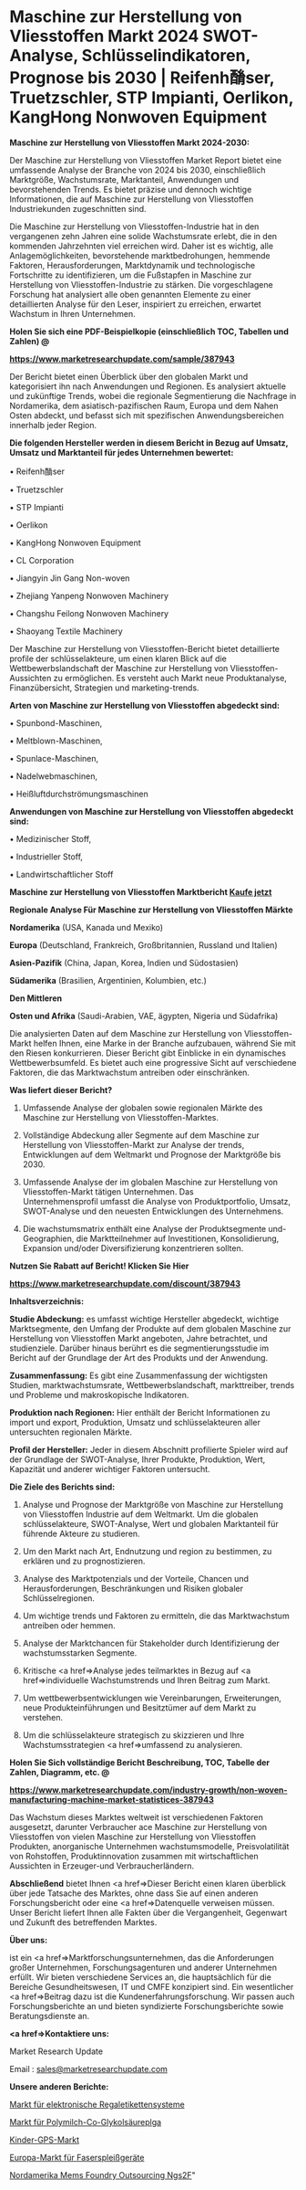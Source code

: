 # Maschine zur Herstellung von Vliesstoffen Markt 2024 SWOT-Analyse, Schlüsselindikatoren, Prognose bis 2030 | Reifenh酳ser, Truetzschler, STP Impianti, Oerlikon, KangHong Nonwoven Equipment

<strong>Maschine zur Herstellung von Vliesstoffen Markt 2024-2030:</strong>

Der Maschine zur Herstellung von Vliesstoffen Market Report bietet eine umfassende Analyse der Branche von 2024 bis 2030, einschließlich Marktgröße, Wachstumsrate, Marktanteil, Anwendungen und bevorstehenden Trends. Es bietet präzise und dennoch wichtige Informationen, die auf Maschine zur Herstellung von Vliesstoffen Industriekunden zugeschnitten sind.

Die Maschine zur Herstellung von Vliesstoffen-Industrie hat in den vergangenen zehn Jahren eine solide Wachstumsrate erlebt, die in den kommenden Jahrzehnten viel erreichen wird. Daher ist es wichtig, alle Anlagemöglichkeiten, bevorstehende marktbedrohungen, hemmende Faktoren, Herausforderungen, Marktdynamik und technologische Fortschritte zu identifizieren, um die Fußstapfen in Maschine zur Herstellung von Vliesstoffen-Industrie zu stärken. Die vorgeschlagene Forschung hat analysiert alle oben genannten Elemente zu einer detaillierten Analyse für den Leser, inspiriert zu erreichen, erwartet Wachstum in Ihren Unternehmen.



<strong>Holen Sie sich eine PDF-Beispielkopie (einschließlich TOC, Tabellen und Zahlen) @
</strong>

<strong><a href=https://www.marketresearchupdate.com/sample/387943>

<strong>https://www.marketresearchupdate.com/sample/387943</u></font></a></strong></strong>

Der Bericht bietet einen Überblick über den globalen Markt und kategorisiert ihn nach Anwendungen und Regionen. Es analysiert aktuelle und zukünftige Trends, wobei die regionale Segmentierung die Nachfrage in Nordamerika, dem asiatisch-pazifischen Raum, Europa und dem Nahen Osten abdeckt, und befasst sich mit spezifischen Anwendungsbereichen innerhalb jeder Region.



<strong>Die folgenden Hersteller werden in diesem Bericht in Bezug auf Umsatz, Umsatz und Marktanteil für jedes Unternehmen bewertet:</strong>

• Reifenh酳ser

• Truetzschler

• STP Impianti

• Oerlikon

• KangHong Nonwoven Equipment

• CL Corporation

• Jiangyin Jin Gang Non-woven

• Zhejiang Yanpeng Nonwoven Machinery

• Changshu Feilong Nonwoven Machinery

• Shaoyang Textile Machinery

Der Maschine zur Herstellung von Vliesstoffen-Bericht bietet detaillierte profile der schlüsselakteure, um einen klaren Blick auf die Wettbewerbslandschaft der Maschine zur Herstellung von Vliesstoffen-Aussichten zu ermöglichen. Es versteht auch Markt neue Produktanalyse, Finanzübersicht, Strategien und marketing-trends.



<strong>Arten von Maschine zur Herstellung von Vliesstoffen abgedeckt sind:</strong>

• Spunbond-Maschinen,

• Meltblown-Maschinen,

• Spunlace-Maschinen,

• Nadelwebmaschinen,

• Heißluftdurchströmungsmaschinen



<strong>Anwendungen von Maschine zur Herstellung von Vliesstoffen abgedeckt sind:</strong>

• Medizinischer Stoff,

• Industrieller Stoff,

• Landwirtschaftlicher Stoff



<strong>Maschine zur Herstellung von Vliesstoffen Marktbericht <a href=https://www.marketresearchupdate.com/buynow/387943>Kaufe jetzt</a></strong>



<strong>Regionale Analyse Für Maschine zur Herstellung von Vliesstoffen Märkte</strong>



<strong>Nordamerika</strong> (USA, Kanada und Mexiko)



<strong>Europa</strong> (Deutschland, Frankreich, Großbritannien, Russland und Italien)



<strong>Asien-Pazifik</strong> (China, Japan, Korea, Indien und Südostasien)



<strong>Südamerika</strong> (Brasilien, Argentinien, Kolumbien, etc.)



<strong>Den Mittleren</strong> 

<strong>Osten und Afrika</strong> (Saudi-Arabien, VAE, ägypten, Nigeria und Südafrika)

Die analysierten Daten auf dem Maschine zur Herstellung von Vliesstoffen-Markt helfen Ihnen, eine Marke in der Branche aufzubauen, während Sie mit den Riesen konkurrieren. Dieser Bericht gibt Einblicke in ein dynamisches Wettbewerbsumfeld. Es bietet auch eine progressive Sicht auf verschiedene Faktoren, die das Marktwachstum antreiben oder einschränken.



<strong>Was liefert dieser Bericht?</strong>

1. Umfassende Analyse der globalen sowie regionalen Märkte des Maschine zur Herstellung von Vliesstoffen-Marktes.

2. Vollständige Abdeckung aller Segmente auf dem Maschine zur Herstellung von Vliesstoffen-Markt zur Analyse der trends, Entwicklungen auf dem Weltmarkt und Prognose der Marktgröße bis 2030.

3. Umfassende Analyse der im globalen Maschine zur Herstellung von Vliesstoffen-Markt tätigen Unternehmen. Das Unternehmensprofil umfasst die Analyse von Produktportfolio, Umsatz, SWOT-Analyse und den neuesten Entwicklungen des Unternehmens.

4. Die wachstumsmatrix enthält eine Analyse der Produktsegmente und-Geographien, die Marktteilnehmer auf Investitionen, Konsolidierung, Expansion und/oder Diversifizierung konzentrieren sollten.



<strong>Nutzen Sie Rabatt auf Bericht! Klicken Sie Hier
</strong>

<strong><a href=https://www.marketresearchupdate.com/discount/387943>https://www.marketresearchupdate.com/discount/387943</b></u></font></strong></a>



<strong>Inhaltsverzeichnis:</strong>



<strong>Studie Abdeckung:</strong> es umfasst wichtige Hersteller abgedeckt, wichtige Marktsegmente, den Umfang der Produkte auf dem globalen Maschine zur Herstellung von Vliesstoffen Markt angeboten, Jahre betrachtet, und studienziele. Darüber hinaus berührt es die segmentierungsstudie im Bericht auf der Grundlage der Art des Produkts und der Anwendung.



<strong>Zusammenfassung:</strong> Es gibt eine Zusammenfassung der wichtigsten Studien, marktwachstumsrate, Wettbewerbslandschaft, markttreiber, trends und Probleme und makroskopische Indikatoren.



<strong>Produktion nach Regionen:</strong> Hier enthält der Bericht Informationen zu import und export, Produktion, Umsatz und schlüsselakteuren aller untersuchten regionalen Märkte.



<strong>Profil der Hersteller:</strong> Jeder in diesem Abschnitt profilierte Spieler wird auf der Grundlage der SWOT-Analyse, Ihrer Produkte, Produktion, Wert, Kapazität und anderer wichtiger Faktoren untersucht.



<strong>Die Ziele des Berichts sind:</strong>

1) Analyse und Prognose der Marktgröße von Maschine zur Herstellung von Vliesstoffen Industrie auf dem Weltmarkt.
Um die globalen schlüsselakteure, SWOT-Analyse, Wert und globalen Marktanteil für führende Akteure zu studieren.

2) Um den Markt nach Art, Endnutzung und region zu bestimmen, zu erklären und zu prognostizieren.

3) Analyse des Marktpotenzials und der Vorteile, Chancen und Herausforderungen, Beschränkungen und Risiken globaler Schlüsselregionen.

4) Um wichtige trends und Faktoren zu ermitteln, die das Marktwachstum antreiben oder hemmen.

5) Analyse der Marktchancen für Stakeholder durch Identifizierung der wachstumsstarken Segmente.

6) Kritische <a href=>Analyse</a> jedes teilmarktes in Bezug auf <a href=>individuelle</a> Wachstumstrends und Ihren Beitrag zum Markt.

7) Um wettbewerbsentwicklungen wie Vereinbarungen, Erweiterungen, neue Produkteinführungen und Besitztümer auf dem Markt zu verstehen.

8) Um die schlüsselakteure strategisch zu skizzieren und Ihre Wachstumsstrategien <a href=>umfassend</a> zu analysieren.



<strong>Holen Sie Sich vollständige Bericht Beschreibung, TOC, Tabelle der Zahlen, Diagramm, etc. @ </strong>

<strong><a href=https://www.marketresearchupdate.com/industry-growth/non-woven-manufacturing-machine-market-statistices-387943>https://www.marketresearchupdate.com/industry-growth/non-woven-manufacturing-machine-market-statistices-387943</a></font></strong>

Das Wachstum dieses Marktes weltweit ist verschiedenen Faktoren ausgesetzt, darunter Verbraucher ace Maschine zur Herstellung von Vliesstoffen von vielen Maschine zur Herstellung von Vliesstoffen Produkten, anorganische Unternehmen wachstumsmodelle, Preisvolatilität von Rohstoffen, Produktinnovation zusammen mit wirtschaftlichen Aussichten in Erzeuger-und Verbraucherländern.



<strong>Abschließend</strong> bietet Ihnen <a href=>Dieser</a> Bericht einen klaren überblick über jede Tatsache des Marktes, ohne dass Sie auf einen anderen Forschungsbericht oder eine <a href=>Datenquelle</a> verweisen müssen. Unser Bericht liefert Ihnen alle Fakten über die Vergangenheit, Gegenwart und Zukunft des betreffenden Marktes.



<strong>Über uns:</strong>

 ist ein <a href=>Marktfors</a>chungsunternehmen, das die Anforderungen großer Unternehmen, Forschungsagenturen und anderer Unternehmen erfüllt. Wir bieten verschiedene Services an, die hauptsächlich für die Bereiche Gesundheitswesen, IT und CMFE konzipiert sind. Ein wesentlicher <a href=>Beitrag</a> dazu ist die Kundenerfahrungsforschung. Wir passen auch Forschungsberichte an und bieten syndizierte Forschungsberichte sowie Beratungsdienste an.



<strong><a href=>Kontaktiere uns:</a></strong>

Market Research Update

Email : sales@marketresearchupdate.com



<strong>Unsere anderen Berichte:</strong>

<a href=https://www.linkedin.com/pulse/electronic-shelf-label-system-market-2023-2029>Markt für elektronische Regaletikettensysteme</a>

<a href=https://www.linkedin.com/pulse/poly-lactic-co-glycolic-acidplga-market-size>Markt für Polymilch-Co-Glykolsäureplga</a>

<a href=https://www.linkedin.com/pulse/kids-gps-market-report-2023-top-company-trends-future>Kinder-GPS-Markt</a>

<a href=https://www.linkedin.com/pulse/europe-fiber-splicer-market-2023-challenges>Europa-Markt für Faserspleißgeräte</a>

<a href=https://www.linkedin.com/pulse/north-america-mems-foundry-outsourcing-ngs2f/>Nordamerika Mems Foundry Outsourcing Ngs2F</a>"
